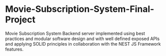 # Movie-Subscription-System-Final-Project
Movie Subscription System Backend server implemented using best practices and modular software design and with well defined exposed APIs and applying SOLID principles in collaboration with the NEST JS Framework features.
